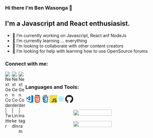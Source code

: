 

### Hi there I'm Ben Wasonga 👋

## I'm a Javascript and React enthusiasist.


- 🔭 I’m currently working on Javascript, React anf NodeJs
- 🌱 I’m currently learning ... everything 
- 👯 I’m looking to collaborate with other content creators
- 🤔 I’m looking for help with learning how to use OpenSource forums

### Connect with me:

<a href="https://twitter.com/ItsWasonga/">
<img align="left" alt="NextGen Coder | Twitter" width="22px" src="https://cdn.jsdelivr.net/npm/simple-icons@v3/icons/twitter.svg" />
</a>
<a href="https://linkedin.com/in/benwasonga/">
<img align="left" alt="NextGen Coder | LinkedIn" width="22px" src="https://cdn.jsdelivr.net/npm/simple-icons@v3/icons/linkedin.svg" />
</a>
<a href="https://www.instagram.com/iamwasonga/">
<img align="left" alt="NextGen Coder | Instagram" width="22px" src="https://cdn.jsdelivr.net/npm/simple-icons@v3/icons/instagram.svg" />
 </a>
 
<br />

### Languages and Tools:

<img align="left" alt="Visual Studio Code" width="26px" src="https://raw.githubusercontent.com/github/explore/80688e429a7d4ef2fca1e82350fe8e3517d3494d/topics/visual-studio-code/visual-studio-code.png" />
<img align="left" alt="HTML5" width="26px" src="https://raw.githubusercontent.com/github/explore/80688e429a7d4ef2fca1e82350fe8e3517d3494d/topics/html/html.png" />
<img align="left" alt="CSS3" width="26px" src="https://raw.githubusercontent.com/github/explore/80688e429a7d4ef2fca1e82350fe8e3517d3494d/topics/css/css.png" />
<img align="left" alt="JavaScript" width="26px" src="https://raw.githubusercontent.com/github/explore/80688e429a7d4ef2fca1e82350fe8e3517d3494d/topics/javascript/javascript.png" />
<img align="left" alt="React" width="26px" src="https://raw.githubusercontent.com/github/explore/80688e429a7d4ef2fca1e82350fe8e3517d3494d/topics/react/react.png" />

<img align="left" alt="GitHub" width="26px" src="https://raw.githubusercontent.com/github/explore/78df643247d429f6cc873026c0622819ad797942/topics/github/github.png" />


<br />
<br />

<p align='center'>
  <a href="#"><img src="https://github-readme-stats.vercel.app/api?username=bmwasonga&show_icons=true&count_private=true&theme=light" width="50%" height="50%">
  </a>
</p>

<p align="center">
  <a href="#"><img src="https://github-readme-stats.vercel.app/api/top-langs/?username=bmwasonga&layout=compact&theme=light" width="50%" height="50%"></a>
  </p>
